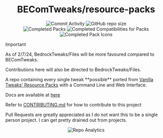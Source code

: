 <div align="center">

# BEComTweaks/resource-packs

![Commit Activity](https://img.shields.io/github/commit-activity/w/BEComTweaks/resource-packs?style=for-the-badge&label=Commits&color=purple)
![GitHub repo size](https://img.shields.io/github/repo-size/BEComTweaks/resource-packs?style=for-the-badge&label=Size&color=pink)
<br>
![Completed Packs](https://img.shields.io/badge/Packs-378%2F385-blue?style=for-the-badge&color=blue)
![Completed Compatibilities for Packs](https://img.shields.io/badge/Compatibilities-23%2F33-cyan?style=for-the-badge&color=cyan)
![Completed Pack Icons](https://img.shields.io/badge/Pack%20Icons-368%2F385-green?style=for-the-badge&color=green)

</div>

> [!IMPORTANT]
> As of 2/7/24, BedrockTweaks/Files will be more favoured compared to BEComTweaks.
>
> Contributions here will also be directed to BedrockTweaks/Files.

<div align="left">
A repo containing every single tweak **possible** ported from <a href="https://vanillatweaks.net/picker/resource-packs">Vanilla Tweaks' Resource Packs</a> with a Command Line and Web Interface.

Docs are available at [here](https://github.com/BEComTweaks/resource-packs/blob/main/docs/docs.md)

Refer to [CONTRIBUTING.md](https://github.com/BEComTweaks/resource-packs/blob/main/CONTRIBUTING.md) for how to contribute to this project

Pull Requests are greatly appreciated as I do not want this to be a single person project. I can get pretty drained out from projects.

</div>
<div align=center>

![Repo Analytics](https://repobeats.axiom.co/api/embed/10e365135c3e52c23d522622b87dee249a676978.svg)

</div>
